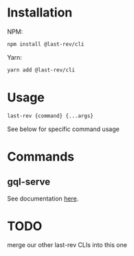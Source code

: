 # Installation

NPM:

```bash
npm install @last-rev/cli
```

Yarn:

```bash
yarn add @last-rev/cli
```

# Usage

```bash
last-rev {command} {...args}
```

See below for specific command usage

# Commands

## gql-serve

See documentation [here](src/commands/gql-serve).

# TODO

merge our other last-rev CLIs into this one
